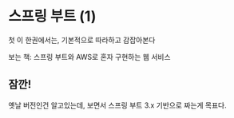 # 스프링 부트 (1)

첫 이 한권에서는, 기본적으로 따라하고 감잡아본다

보는 책: 스프링 부트와 AWS로 혼자 구현하는 웹 서비스

## 잠깐!

옛날 버전인건 알고있는데, 보면서 스프링 부트 3.x 기반으로 짜는게 목표다.
